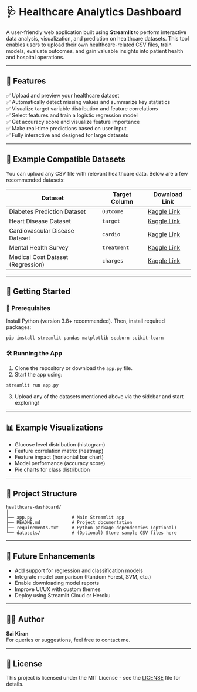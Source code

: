 
# 🩺 Healthcare Analytics Dashboard

A user-friendly web application built using **Streamlit** to perform interactive data analysis, visualization, and prediction on healthcare datasets. This tool enables users to upload their own healthcare-related CSV files, train models, evaluate outcomes, and gain valuable insights into patient health and hospital operations.

---

## 📌 Features

✅ Upload and preview your healthcare dataset  
✅ Automatically detect missing values and summarize key statistics  
✅ Visualize target variable distribution and feature correlations  
✅ Select features and train a logistic regression model  
✅ Get accuracy score and visualize feature importance  
✅ Make real-time predictions based on user input  
✅ Fully interactive and designed for large datasets  

---

## 📂 Example Compatible Datasets

You can upload any CSV file with relevant healthcare data. Below are a few recommended datasets:

| Dataset                              | Target Column  | Download Link                                                                 |
|-------------------------------------|----------------|--------------------------------------------------------------------------------|
| Diabetes Prediction Dataset         | `Outcome`      | [Kaggle Link](https://www.kaggle.com/datasets/uciml/pima-indians-diabetes-database) |
| Heart Disease Dataset               | `target`       | [Kaggle Link](https://www.kaggle.com/datasets/johnsmith88/heart-disease-dataset)     |
| Cardiovascular Disease Dataset      | `cardio`       | [Kaggle Link](https://www.kaggle.com/datasets/sulianova/cardiovascular-disease-dataset) |
| Mental Health Survey                | `treatment`    | [Kaggle Link](https://www.kaggle.com/datasets/osmi/mental-health-in-tech-survey)      |
| Medical Cost Dataset (Regression)   | `charges`      | [Kaggle Link](https://www.kaggle.com/datasets/mirichoi0218/insurance)                |

---

## 🚀 Getting Started

### 🔧 Prerequisites

Install Python (version 3.8+ recommended). Then, install required packages:

```bash
pip install streamlit pandas matplotlib seaborn scikit-learn
```

### 🛠️ Running the App

1. Clone the repository or download the `app.py` file.
2. Start the app using:

```bash
streamlit run app.py
```

3. Upload any of the datasets mentioned above via the sidebar and start exploring!

---

## 📊 Example Visualizations

- Glucose level distribution (histogram)
- Feature correlation matrix (heatmap)
- Feature impact (horizontal bar chart)
- Model performance (accuracy score)
- Pie charts for class distribution

---

## 📁 Project Structure

```
healthcare-dashboard/
│
├── app.py               # Main Streamlit app
├── README.md            # Project documentation
├── requirements.txt     # Python package dependencies (optional)
└── datasets/            # (Optional) Store sample CSV files here
```

---

## 🧠 Future Enhancements

- Add support for regression and classification models
- Integrate model comparison (Random Forest, SVM, etc.)
- Enable downloading model reports
- Improve UI/UX with custom themes
- Deploy using Streamlit Cloud or Heroku

---

## 🙋‍♂️ Author

**Sai Kiran**  
For queries or suggestions, feel free to contact me.

---

## 📄 License

This project is licensed under the MIT License - see the [LICENSE](LICENSE) file for details.
